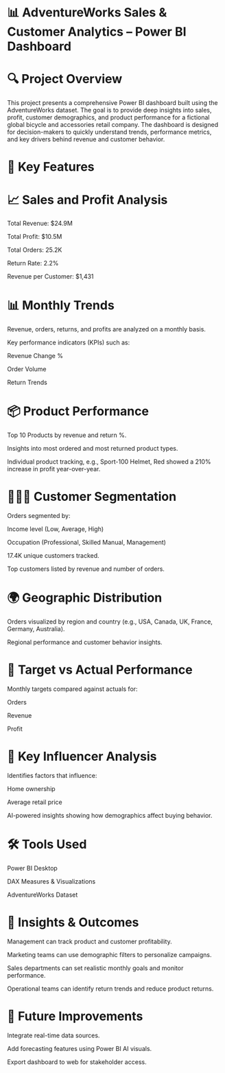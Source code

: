# 📊 AdventureWorks Sales & Customer Analytics – Power BI Dashboard
# 🔍 Project Overview
This project presents a comprehensive Power BI dashboard built using the AdventureWorks dataset. The goal is to provide deep insights into sales, profit, customer demographics, and product performance for a fictional global bicycle and accessories retail company. The dashboard is designed for decision-makers to quickly understand trends, performance metrics, and key drivers behind revenue and customer behavior.
# 🧩 Key Features
# 📈 Sales and Profit Analysis
Total Revenue: $24.9M

Total Profit: $10.5M

Total Orders: 25.2K

Return Rate: 2.2%

Revenue per Customer: $1,431

# 📊 Monthly Trends
Revenue, orders, returns, and profits are analyzed on a monthly basis.

Key performance indicators (KPIs) such as:

Revenue Change %

Order Volume

Return Trends

# 📦 Product Performance
Top 10 Products by revenue and return %.

Insights into most ordered and most returned product types.

Individual product tracking, e.g., Sport-100 Helmet, Red showed a 210% increase in profit year-over-year.

# 🧑‍🤝‍🧑 Customer Segmentation
Orders segmented by:

Income level (Low, Average, High)

Occupation (Professional, Skilled Manual, Management)

17.4K unique customers tracked.

Top customers listed by revenue and number of orders.

# 🌍 Geographic Distribution
Orders visualized by region and country (e.g., USA, Canada, UK, France, Germany, Australia).

Regional performance and customer behavior insights.

# 🎯 Target vs Actual Performance
Monthly targets compared against actuals for:

Orders

Revenue

Profit

# 🤖 Key Influencer Analysis
Identifies factors that influence:

Home ownership

Average retail price

AI-powered insights showing how demographics affect buying behavior.

# 🛠️ Tools Used
Power BI Desktop

DAX Measures & Visualizations

AdventureWorks Dataset

# 🚀 Insights & Outcomes
Management can track product and customer profitability.

Marketing teams can use demographic filters to personalize campaigns.

Sales departments can set realistic monthly goals and monitor performance.

Operational teams can identify return trends and reduce product returns.

# 📌 Future Improvements
Integrate real-time data sources.

Add forecasting features using Power BI AI visuals.

Export dashboard to web for stakeholder access.
